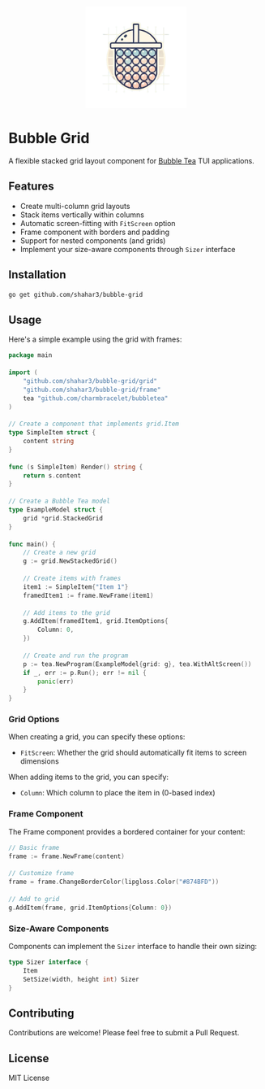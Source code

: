 <p align="center">
  <img src="assets/bubblegrid-logo.png" alt="BubbleGrid Logo" width="200">
</p>

# Bubble Grid

A flexible stacked grid layout component for [Bubble Tea](https://github.com/charmbracelet/bubbletea) TUI applications.

## Features

- Create multi-column grid layouts
- Stack items vertically within columns
- Automatic screen-fitting with `FitScreen` option
- Frame component with borders and padding
- Support for nested components (and grids)
- Implement your size-aware components through `Sizer` interface

## Installation

```bash
go get github.com/shahar3/bubble-grid
```

## Usage

Here's a simple example using the grid with frames:

```go
package main

import (
    "github.com/shahar3/bubble-grid/grid"
    "github.com/shahar3/bubble-grid/frame"
    tea "github.com/charmbracelet/bubbletea"
)

// Create a component that implements grid.Item
type SimpleItem struct {
    content string
}

func (s SimpleItem) Render() string {
    return s.content
}

// Create a Bubble Tea model
type ExampleModel struct {
    grid *grid.StackedGrid
}

func main() {
    // Create a new grid
    g := grid.NewStackedGrid()

    // Create items with frames
    item1 := SimpleItem{"Item 1"}
    framedItem1 := frame.NewFrame(item1)

    // Add items to the grid
    g.AddItem(framedItem1, grid.ItemOptions{
        Column: 0,
    })

    // Create and run the program
    p := tea.NewProgram(ExampleModel{grid: g}, tea.WithAltScreen())
    if _, err := p.Run(); err != nil {
        panic(err)
    }
}
```

### Grid Options

When creating a grid, you can specify these options:

- `FitScreen`: Whether the grid should automatically fit items to screen dimensions

When adding items to the grid, you can specify:

- `Column`: Which column to place the item in (0-based index)

### Frame Component

The Frame component provides a bordered container for your content:

```go
// Basic frame
frame := frame.NewFrame(content)

// Customize frame
frame = frame.ChangeBorderColor(lipgloss.Color("#874BFD"))

// Add to grid
g.AddItem(frame, grid.ItemOptions{Column: 0})
```

### Size-Aware Components

Components can implement the `Sizer` interface to handle their own sizing:

```go
type Sizer interface {
    Item
    SetSize(width, height int) Sizer
}
```

## Contributing

Contributions are welcome! Please feel free to submit a Pull Request.

## License

MIT License

